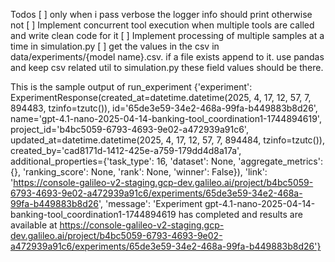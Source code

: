 Todos
[ ] only when i pass verbose the logger info should print otherwise not
[ ] Implement concurrent tool execution when multiple tools are called and write clean code for it
[ ] Implement processing of multiple samples at a time in simulation.py
[ ] get the values in the csv in data/experiments/{model name}.csv. if a file exists append to it. use pandas and keep csv related util to simulation.py these field values should be there.

This is the sample output of run_experiment
{'experiment': ExperimentResponse(created_at=datetime.datetime(2025, 4, 17, 12, 57, 7, 894483, tzinfo=tzutc()), id='65de3e59-34e2-468a-99fa-b449883b8d26', name='gpt-4.1-nano-2025-04-14-banking-tool_coordination1-1744894619', project_id='b4bc5059-6793-4693-9e02-a472939a91c6', updated_at=datetime.datetime(2025, 4, 17, 12, 57, 7, 894484, tzinfo=tzutc()), created_by='cad8171d-1412-425e-a759-179dd4d8a17a', additional_properties={'task_type': 16, 'dataset': None, 'aggregate_metrics': {}, 'ranking_score': None, 'rank': None, 'winner': False}), 'link': '<https://console-galileo-v2-staging.gcp-dev.galileo.ai/project/b4bc5059-6793-4693-9e02-a472939a91c6/experiments/65de3e59-34e2-468a-99fa-b449883b8d26>', 'message': 'Experiment gpt-4.1-nano-2025-04-14-banking-tool_coordination1-1744894619 has completed and results are available at <https://console-galileo-v2-staging.gcp-dev.galileo.ai/project/b4bc5059-6793-4693-9e02-a472939a91c6/experiments/65de3e59-34e2-468a-99fa-b449883b8d26'}>

